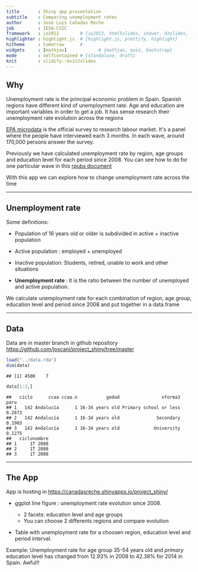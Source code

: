 ```yaml
---
title       : Shiny app presentation
subtitle    : Comparing unemployment rates
author      : José Luis Cañadas Reche
job         : IESA-CSIC
framework   : io2012        # {io2012, html5slides, shower, dzslides, ...}
highlighter : highlight.js  # {highlight.js, prettify, highlight}
hitheme     : tomorrow      # 
widgets     : [mathjax]            # {mathjax, quiz, bootstrap}
mode        : selfcontained # {standalone, draft}
knit        : slidify::knit2slides
---
```


## Why

Unemployment  rate is the principal economic problem in Spain. Spanish regions have different kind of unemployment rate. Age and education are important variables in order to get a job.  It has sense  research their  unemployment rate evolution across the regions

[EPA microdata](http://www.ine.es/en/inebaseDYN/epa30308/epa_microdatos_en.htm) is the official survey to research labour market. It's a panel where the people have interviewed each 3 months. In each wave, around 170,000 persons answer the survey.

Previously we have calculated unemployment rate by region, age groups and education level for each period since 2008. You can see how to do for one particular wave in this [rpubs document](http://rpubs.com/joscani/unemplrate)

With this app we can explore how to change unemployment rate across the time

---

## Unemployment rate
<style>
strong {
  font-weight: bold;
}
em {
  font-style: italic;
}
</style>
Some definitions:

* Population of 16 years old or older is subdivided in active + inactive population
* Active population :  employed + unemployed 
* Inactive population: Students, retired, unable to work and other situations

* __Unemployment rate__ : It is the ratio between the number of unemployed and active population.

We calculate unemployment rate for each combination of region, age group, education level and period since 2008 and put together in a data.frame

---


## Data

Data are in master branch in github repository
https://github.com/joscani/project_shiny/tree/master


```r
load("../data.rda")
dim(data)
```

```
## [1] 4500    7
```

```r
data[1:3,]
```

```
##   ciclo      ccaa ccaa.n           gedad                nforma3   paro
## 1   142 Andalucía      1 16-34 years old Primary school or less 0.2873
## 2   142 Andalucía      1 16-34 years old              Secondary 0.1903
## 3   142 Andalucía      1 16-34 years old             University 0.1275
##   ciclonombre
## 1     1T 2008
## 2     1T 2008
## 3     1T 2008
```

---

## The App
<style>
strong {
  font-weight: bold;
}
em {
  font-style: italic;
}
</style>
App is hosting in https://canadasreche.shinyapps.io/project_shiny/

* ggplot line figure : unemployment rate evolution since 2008. 
    * 2 facets: education level and age groups
    * You can choose 2 differents regions and compare evolution
    
* Table with unemployment rate for a choosen region, education level and period interval.

Example: Unemployment rate for age group 35-54 years old and *primary* education level has changed from 12.93% in 2008 to 42.38% for 2014 in Spain. Awful!! 









